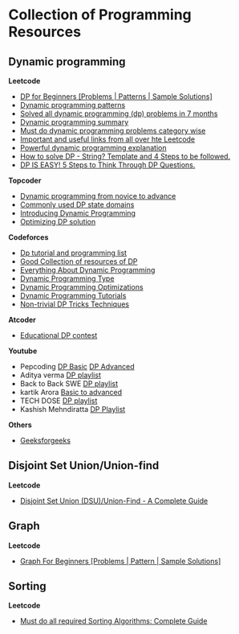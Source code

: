# Collection of Programming Resources

## Dynamic programming

**Leetcode**

- [DP for Beginners [Problems | Patterns | Sample Solutions]](https://leetcode.com/discuss/general-discussion/662866/DP-for-Beginners-Problems-or-Patterns-or-Sample-Solutions)
- [Dynamic programming patterns](https://leetcode.com/discuss/general-discussion/458695/Dynamic-Programming-Patterns)
- [Solved all dynamic programming (dp) problems in 7 months](https://leetcode.com/discuss/general-discussion/1000929/solved-all-dynamic-programming-dp-problems-in-7-months)
- [Dynamic programming summary](https://leetcode.com/discuss/general-discussion/592146/Dynamic-Programming-Summary)
- [Must do dynamic programming problems category wise ](https://leetcode.com/discuss/general-discussion/1050391/Must-do-Dynamic-programming-Problems-Category-wise)
- [Important and useful links from all over hte Leetcode](https://leetcode.com/discuss/general-discussion/665604/Important-and-Useful-links-from-all-over-the-LeetCode)
- [Powerful dynamic programming explanation](https://leetcode.com/discuss/general-discussion/1081421/Powerful-Dynamic-Programming-Explanation)
- [How to solve DP - String? Template and 4 Steps to be followed.](https://leetcode.com/discuss/general-discussion/651719/How-to-solve-DP-String-Template-and-4-Steps-to-be-followed.)
- [DP IS EASY! 5 Steps to Think Through DP Questions.](https://leetcode.com/problems/target-sum/discuss/455024/DP-IS-EASY!-5-Steps-to-Think-Through-DP-Questions)

**Topcoder**

- [Dynamic programming from novice to advance](https://www.topcoder.com/community/competitive-programming/tutorials/dynamic-programming-from-novice-to-advanced/)
- [Commonly used DP state domains](https://apps.topcoder.com/forums/?module=Thread&threadID=697369&start=0)
- [Introducing Dynamic Programming](https://apps.topcoder.com/forums/?module=Thread&threadID=700080&start=0)
- [Optimizing DP solution](https://apps.topcoder.com/forums/?module=Thread&threadID=697925&start=0)

**Codeforces**

- [Dp tutorial and programming list](https://codeforces.com/blog/entry/67679)
- [Good Collection of resources of DP](https://codeforces.com/blog/entry/88310)
- [Everything About Dynamic Programming](https://codeforces.com/blog/entry/43256)
- [Dynamic Programming Type](https://codeforces.com/blog/entry/325)
- [Dynamic Programming Optimizations](https://codeforces.com/blog/entry/8219)
- [Dynamic Programming Tutorials](https://codeforces.com/blog/entry/73446)
- [Non-trivial DP Tricks Techniques](https://codeforces.com/blog/entry/47764)

**Atcoder**

- [Educational DP contest](https://atcoder.jp/contests/dp/tasks)

**Youtube**

- Pepcoding [DP Basic](https://www.youtube.com/watch?v=94dfRrDANRY&list=PL-Jc9J83PIiG8fE6rj9F5a6uyQ5WPdqKy&ab_channel=Pepcoding) [DP Advanced](https://www.youtube.com/watch?v=odrfUCS9sQk&list=PL-Jc9J83PIiEZvXCn-c5UIBvfT8dA-8EG&ab_channel=Pepcoding)
- Aditya verma [DP playlist](https://www.youtube.com/watch?v=nqowUJzG-iM&list=PL_z_8CaSLPWekqhdCPmFohncHwz8TY2Go&ab_channel=AdityaVerma)
- Back to Back SWE [DP playlist](https://www.youtube.com/watch?v=Zq4upTEaQyM&list=PLiQ766zSC5jM2OKVr8sooOuGgZkvnOCTI&ab_channel=BackToBackSWE)
- kartik Arora [Basic to advanced](https://www.youtube.com/watch?v=24hk2qW_BCU&list=PLb3g_Z8nEv1h1w6MI8vNMuL_wrI0FtqE7&ab_channel=KartikArora)
- TECH DOSE [DP playlist](https://www.youtube.com/watch?v=f19e_ofbydc&list=PLEJXowNB4kPzhcTNLaBgtddxRAgOnhu68&ab_channel=TECHDOSE)
- Kashish Mehndiratta [DP Playlist](https://www.youtube.com/watch?v=kN6l_Blitr8&list=PLNxqWc8Uj2LRX8GaMJFeRE0Nx5gLBxBBX)

**Others**

- [Geeksforgeeks](https://www.geeksforgeeks.org/dynamic-programming/)

## Disjoint Set Union/Union-find

**Leetcode**

- [Disjoint Set Union (DSU)/Union-Find - A Complete Guide](<https://leetcode.com/discuss/general-discussion/1072418/Disjoint-Set-Union-(DSU)Union-Find-A-Complete-Guide>)

## Graph

**Leetcode**

- [Graph For Beginners [Problems | Pattern | Sample Solutions]](https://leetcode.com/discuss/general-discussion/655708/Graph-For-Beginners-Problems-or-Pattern-or-Sample-Solutions)

## Sorting

**Leetcode**

- [Must do all required Sorting Algorithms: Complete Guide](https://leetcode.com/discuss/general-discussion/1091763/must-do-all-required-sorting-algorithms-complete-guide)
